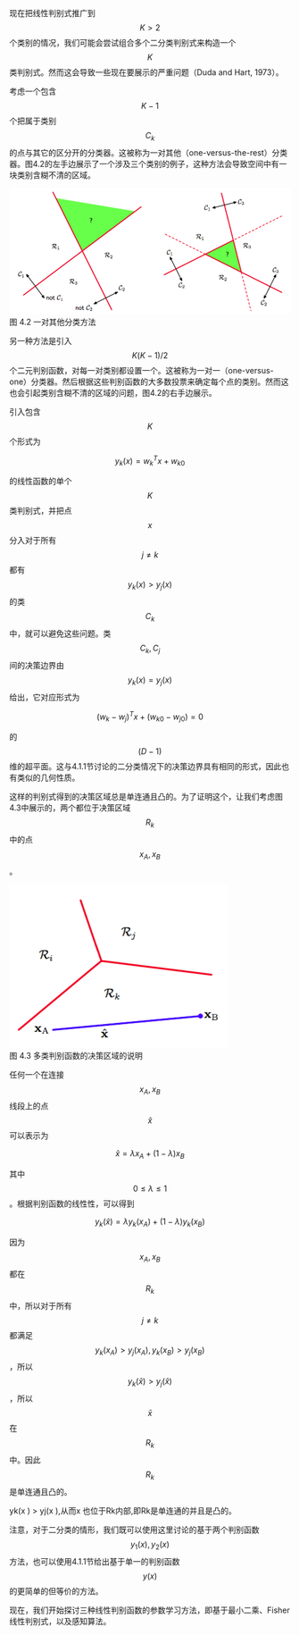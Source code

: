 现在把线性判别式推广到$$ K > 2 $$个类别的情况，我们可能会尝试组合多个二分类判别式来构造一个$$ K $$类判别式。然而这会导致一些现在要展示的严重问题（Duda and Hart, 1973）。    

考虑一个包含$$ K-1 $$个把属于类别$$ C_k $$的点与其它的区分开的分类器。这被称为一对其他（one-versus-the-rest）分类器。图4.2的左手边展示了一个涉及三个类别的例子，这种方法会导致空间中有一块类别含糊不清的区域。

![图 4-2](images/one_rest.png)      
图 4.2 一对其他分类方法

另一种方法是引入$$ K(K-1)/2 $$个二元判别函数，对每一对类别都设置一个。这被称为一对一（one-versus-one）分类器。然后根据这些判别函数的大多数投票来确定每个点的类别。然而这也会引起类别含糊不清的区域的问题，图4.2的右手边展示。    

引入包含$$ K $$个形式为

$$
y_k(x) = w_k^Tx + w_{k0} \tag{4.9}
$$

的线性函数的单个$$ K $$类判别式，并把点$$ x $$分入对于所有$$ j \neq k $$都有$$ y_k(x) > y_j(x) $$的类$$ C_k $$中，就可以避免这些问题。类$$ C_k, C_j $$间的决策边界由$$ y_k(x) = y_j(x) $$给出，它对应形式为

$$
(w_k - w_j)^Tx + (w_{k0} - w_{j0}) = 0 \tag{4.10}
$$

的$$ (D-1) $$维的超平面。这与4.1.1节讨论的二分类情况下的决策边界具有相同的形式，因此也有类似的几何性质。    

这样的判别式得到的决策区域总是单连通且凸的。为了证明这个，让我们考虑图4.3中展示的，两个都位于决策区域$$ R_k $$中的点$$ x_A,x_B $$。

![图 4-3](images/two_points.png)      
图 4.3 多类判别函数的决策区域的说明   

任何一个在连接$$ x_A,x_B $$线段上的点$$ \hat{x} $$可以表示为

$$
\hat{x}=\lambda x_A + (1-\lambda)x_B \tag{4.11}
$$

其中$$ 0 \leq \lambda \leq 1 $$。根据判别函数的线性性，可以得到

$$
y_k(\hat{x}) = \lambda y_k(x_A) + (1-\lambda)y_k(x_B) \tag{4.12}
$$

因为$$ x_A, x_B $$都在$$ R_k $$中，所以对于所有$$ j \neq k $$都满足$$ y_k(x_A) > y_j(x_A),  y_k(x_B) > y_j(x_B) $$，所以$$ y_k(\hat{x}) > y_j(\hat{x}) $$，所以$$ \bar{x} $$在$$ R_k $$中。因此$$ R_k $$是单连通且凸的。    

yk(x ) > yj(x ),从而x 也位于Rk内部,即Rk是单连通的并且是凸的。

注意，对于二分类的情形，我们既可以使用这里讨论的基于两个判别函数$$ y_1(x), y_2(x) $$方法，也可以使用4.1.1节给出基于单一的判别函数$$ y(x) $$的更简单的但等价的方法。    

现在，我们开始探讨三种线性判别函数的参数学习方法，即基于最小二乘、Fisher线性判别式，以及感知算法。    


